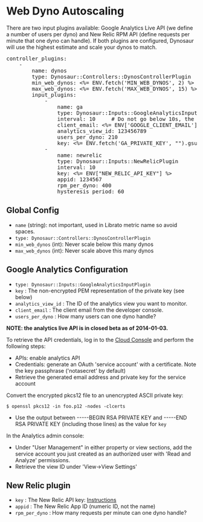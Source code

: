 
# Web Dyno Autoscaling

There are two input plugins available: Google Analytics Live API (we define a number of users per dyno) and New Relic RPM API (define requests per minute that one dyno can handle). If both plugins are configured, Dynosaur will use the highest estimate and scale your dynos to match.


<pre>
controller_plugins:
    -
        name: dynos
        type: Dynosaur::Controllers::DynosControllerPlugin
        min_web_dynos: <%= ENV.fetch('MIN_WEB_DYNOS', 2) %>
        max_web_dynos: <%= ENV.fetch('MAX_WEB_DYNOS', 15) %>
        input_plugins:
            -
                name: ga
                type: Dynosaur::Inputs::GoogleAnalyticsInputPlugin
                interval: 10     # Do not go below 10s, the API limit will kick in!
                client_email: <%= ENV['GOOGLE_CLIENT_EMAIL'] %>
                analytics_view_id: 123456789
                users_per_dyno: 210
                key: <%= ENV.fetch('GA_PRIVATE_KEY', "").gsub("\n", "|") %>
            -
                name: newrelic
                type: Dynosaur::Inputs::NewRelicPlugin
                interval: 10
                key: <%= ENV["NEW_RELIC_API_KEY"] %>
                appid: 1234567
                rpm_per_dyno: 400
                hysteresis_period: 60
</pre>

## Global Config

- `name` (string): not important, used in Librato metric name so avoid spaces.
- `type: Dynosaur::Controllers::DynosControllerPlugin`
- `min_web_dynos` (int): Never scale below this many dynos
- `max_web_dynos` (int): Never scale above this many dynos

## Google Analytics Configuration

- `type: Dynosaur::Inputs::GoogleAnalyticsInputPlugin`
- `key` : The non-encrypted PEM representation of the private key (see below)
- `analytics_view_id` : The ID of the analytics view you want to monitor.
- `client_email` : The client email from the developer console.
- `users_per_dyno` : How many users can one dyno handle?

**NOTE: the analytics live API is in closed beta as of 2014-01-03.**

To retrieve the API credentials, log in to the [Cloud Console](https://cloud.google.com/console#/project) and perform the following steps:

- APIs: enable analytics API
- Credentials: generate an OAuth 'service account' with a certificate. Note the key passphrase ('notasecret' by
  default)
- Retrieve the generated email address and private key for the service account

Convert the encrypted pkcs12 file to an unencrypted ASCII private key:

    $ openssl pkcs12 -in foo.p12 -nodes -clcerts

- Use the output between -----BEGIN RSA PRIVATE KEY and -----END RSA PRIVATE KEY
  (including those lines) as the value for `key`

In the Analytics admin console:

- Under "User Management" in either property or view sections, add the service account you just created as an
	authorized user with 'Read and Analyze' permissions.
- Retrieve the view ID under 'View->View Settings'

## New Relic plugin

- `key` : The New Relic API key: [Instructions](https://docs.newrelic.com/docs/features/api-key)
- `appid` : The New Relic App ID (numeric ID, not the name)
- `rpm_per_dyno` : How many requests per minute can one dyno handle?
